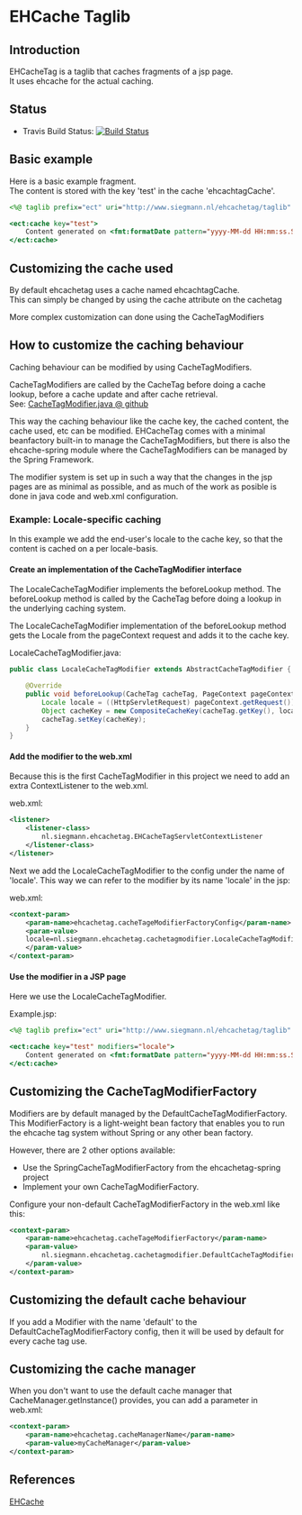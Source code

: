 # EHCache Taglib
## Introduction

EHCacheTag is a taglib that caches fragments of a jsp page.  
It uses ehcache for the actual caching.

## Status

* Travis Build Status: [![Build Status](https://travis-ci.org/psiegman/ehcachetag.svg?branch=master)](https://travis-ci.org/psiegman/ehcachetag)

## Basic example

Here is a basic example fragment.  
The content is stored with the key 'test' in the cache 'ehcachtagCache'.

```jsp
<%@ taglib prefix="ect" uri="http://www.siegmann.nl/ehcachetag/taglib" %>

<ect:cache key="test">
	Content generated on <fmt:formatDate pattern="yyyy-MM-dd HH:mm:ss.SSS" value="${now}"/>
</ect:cache>
```

## Customizing the cache used
By default ehcachetag uses a cache named ehcachtagCache.    
This can simply be changed by using the cache attribute on the cachetag


More complex customization can done using the CacheTagModifiers

## How to customize the caching behaviour
Caching behaviour can be modified by using CacheTagModifiers.

CacheTagModifiers are called by the CacheTag before doing a cache lookup, before a cache update and after cache retrieval.  
See: [CacheTagModifier.java @ github](https://github.com/psiegman/ehcachetag/blob/master/ehcachetag/src/main/java/nl/siegmann/ehcachetag/cachetagmodifier/CacheTagModifier.java)

This way the caching behaviour like the cache key, the cached content, the cache used, etc can be modified.
EHCacheTag comes with a minimal beanfactory built-in to manage the CacheTagModifiers, but there is also the ehcache-spring module where the CacheTagModifiers can be managed by the Spring Framework.

The modifier system is set up in such a way that the changes in the jsp pages are as minimal as possible, and as much of the
work as posible is done in java code and web.xml configuration.

### Example: Locale-specific caching
In this example we add the end-user's locale to the cache key, so that the content is cached on a per locale-basis.

#### Create an implementation of the CacheTagModifier interface
The LocaleCacheTagModifier implements the beforeLookup method.
The beforeLookup method is called by the CacheTag before doing a lookup in the underlying caching system.

The LocaleCacheTagModifier implementation of the beforeLookup method gets the Locale from the pageContext request and adds it to the cache key.


LocaleCacheTagModifier.java:

```java
public class LocaleCacheTagModifier extends AbstractCacheTagModifier {

	@Override
	public void beforeLookup(CacheTag cacheTag, PageContext pageContext) {
		Locale locale = ((HttpServletRequest) pageContext.getRequest()).getLocale();
		Object cacheKey = new CompositeCacheKey(cacheTag.getKey(), locale);
		cacheTag.setKey(cacheKey);
	}
}
```

#### Add the modifier to the web.xml
Because this is the first CacheTagModifier in this project we need to add an extra ContextListener to the web.xml.

web.xml:

```xml
<listener>
    <listener-class>
		nl.siegmann.ehcachetag.EHCacheTagServletContextListener
    </listener-class>
</listener>
```

Next we add the LocaleCacheTagModifier to the config under the name of 'locale'.
This way we can refer to the modifier by its name 'locale' in the jsp:

web.xml:

```xml
<context-param>
	<param-name>ehcachetag.cacheTageModifierFactoryConfig</param-name>
	<param-value>
	locale=nl.siegmann.ehcachetag.cachetagmodifier.LocaleCacheTagModifier
	</param-value>
</context-param>
```

#### Use the modifier in a JSP page  
Here we use the LocaleCacheTagModifier.

Example.jsp:

```jsp
<%@ taglib prefix="ect" uri="http://www.siegmann.nl/ehcachetag/taglib" %>

<ect:cache key="test" modifiers="locale">
	Content generated on <fmt:formatDate pattern="yyyy-MM-dd HH:mm:ss.SSS" value="${now}"/>
</ect:cache>
```

## Customizing the CacheTagModifierFactory
Modifiers are by default managed by the DefaultCacheTagModifierFactory.
This ModifierFactory is a light-weight bean factory that enables you to run the ehcache tag system without Spring or any other bean factory.

However, there are 2 other options available:
- Use the SpringCacheTagModifierFactory from the ehcachetag-spring project
- Implement your own CacheTagModifierFactory.

Configure your non-default CacheTagModifierFactory in the web.xml like this:  

```xml
<context-param>
	<param-name>ehcachetag.cacheTageModifierFactory</param-name>
	<param-value>
		nl.siegmann.ehcachetag.cachetagmodifier.DefaultCacheTagModifierFactory
	</param-value>
</context-param>
```

## Customizing the default cache behaviour
If you add a Modifier with the name 'default' to the DefaultCacheTagModifierFactory config, then it will be used by default for every cache tag use.

## Customizing the cache manager
When you don't want to use the default cache manager that CacheManager.getInstance() provides, you can add a parameter in web.xml:

```xml
<context-param>
	<param-name>ehcachetag.cacheManagerName</param-name>
	<param-value>myCacheManager</param-value>
</context-param>
```
 
## References
[EHCache](http://ehcache.org/)

